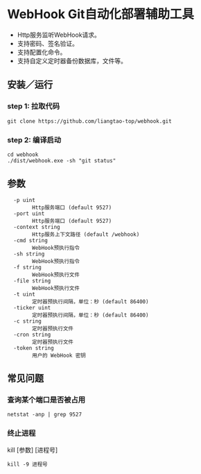 # WebHook Git自动化部署辅助工具

- Http服务监听WebHook请求。
- 支持密码、签名验证。
- 支持配置化命令。
- 支持自定义定时器备份数据库，文件等。

## 安装／运行

### step 1: 拉取代码

~~~
git clone https://github.com/liangtao-top/webhook.git
~~~

### step 2: 编译启动

~~~
cd webhook
./dist/webhook.exe -sh "git status"
~~~

## 参数

~~~
  -p uint
        Http服务端口 (default 9527)
  -port uint
        Http服务端口 (default 9527)
  -context string
        Http服务上下文路径 (default /webhook)
  -cmd string
        WebHook预执行指令
  -sh string
        WebHook预执行指令
  -f string
        WebHook预执行文件
  -file string
        WebHook预执行文件
  -t uint
        定时器预执行间隔，单位：秒 (default 86400)
  -ticker uint
        定时器预执行间隔，单位：秒 (default 86400)
  -c string
        定时器预执行文件
  -cron string
        定时器预执行文件
  -token string
        用户的 WebHook 密钥
~~~

## 常见问题

### 查询某个端口是否被占用

~~~
netstat -anp | grep 9527
~~~

### 终止进程

kill [参数] [进程号]

~~~
kill -9 进程号
~~~